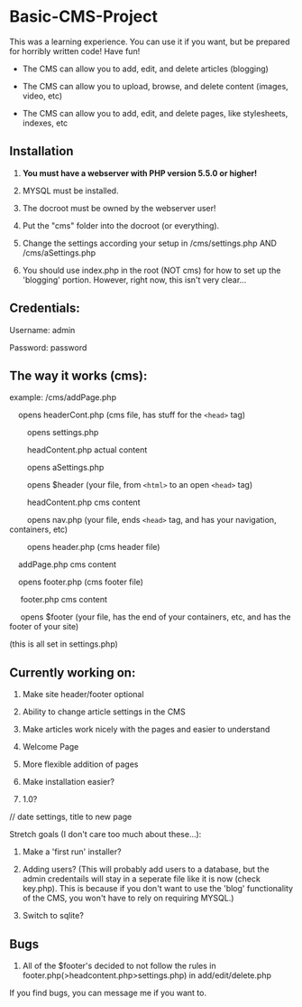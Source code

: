 Basic-CMS-Project
=================

This was a learning experience. You can use it if you want, but be prepared for horribly written code! Have fun!

* The CMS can allow you to add, edit, and delete articles (blogging)

* The CMS can allow you to upload, browse, and delete content (images, video, etc)

* The CMS can allow you to add, edit, and delete pages, like stylesheets, indexes, etc

## Installation
1. **You must have a webserver with PHP version 5.5.0 or higher!**

2. MYSQL must be installed.

3. The docroot must be owned by the webserver user!

4. Put the "cms" folder into the docroot (or everything).

5. Change the settings according your setup in /cms/settings.php AND /cms/aSettings.php

6. You should use index.php in the root (NOT cms) for how to set up the 'blogging' portion. However, right now, this isn't very clear...

## Credentials:
Username: admin

Password: password

## The way it works (cms):
example: /cms/addPage.php

&nbsp;&nbsp;&nbsp;&nbsp;opens headerCont.php (cms file, has stuff for the `<head>` tag)

&nbsp;&nbsp;&nbsp;&nbsp;&nbsp;&nbsp;&nbsp;&nbsp;opens settings.php

&nbsp;&nbsp;&nbsp;&nbsp;&nbsp;&nbsp;&nbsp;&nbsp;headContent.php actual content

&nbsp;&nbsp;&nbsp;&nbsp;&nbsp;&nbsp;&nbsp;&nbsp;opens aSettings.php

&nbsp;&nbsp;&nbsp;&nbsp;&nbsp;&nbsp;&nbsp;&nbsp;opens $header (your file, from `<html>` to an open `<head>` tag)

&nbsp;&nbsp;&nbsp;&nbsp;&nbsp;&nbsp;&nbsp;&nbsp;headContent.php cms content

&nbsp;&nbsp;&nbsp;&nbsp;&nbsp;&nbsp;&nbsp;&nbsp;opens nav.php (your file, ends `<head>` tag, and has your navigation, containers, etc)

&nbsp;&nbsp;&nbsp;&nbsp;&nbsp;&nbsp;&nbsp;&nbsp;opens header.php (cms header file)

&nbsp;&nbsp;&nbsp;&nbsp;addPage.php cms content

&nbsp;&nbsp;&nbsp;&nbsp;opens footer.php (cms footer file)

&nbsp;&nbsp;&nbsp;&nbsp;&nbsp;footer.php cms content

&nbsp;&nbsp;&nbsp;&nbsp;&nbsp;opens $footer (your file, has the end of your containers, etc, and has the footer of your site)

(this is all set in settings.php)

## Currently working on:
1. Make site header/footer optional

2. Ability to change article settings in the CMS

3. Make articles work nicely with the pages and easier to understand

4. Welcome Page

5. More flexible addition of pages

6. Make installation easier?

7. 1.0?

// date settings, title to new page

Stretch goals (I don't care too much about these...):

1. Make a 'first run' installer?

2. Adding users? (This will probably add users to a database, but the admin credentails will stay in a seperate file like it is now (check key.php). This is because if you don't want to use the 'blog' functionality of the CMS, you won't have to rely on requiring MYSQL.)

3. Switch to sqlite?

## Bugs
1. All of the $footer's decided to not follow the rules in footer.php(>headcontent.php>settings.php) in add/edit/delete.php

If you find bugs, you can message me if you want to.
